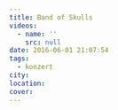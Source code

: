 ```yaml
---
title: Band of Skulls
videos:
  - name: ''
    src: null
date: 2016-06-01 21:07:54
tags:
  - konzert
city:
location:
cover:
---
```


